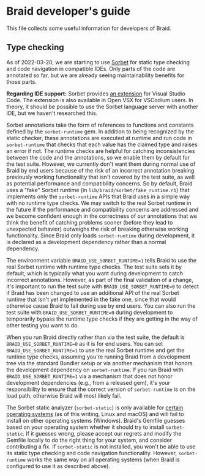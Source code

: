 # Braid developer's guide

This file collects some useful information for developers of Braid.

## Type checking

As of 2022-03-20, we are starting to use [Sorbet](https://sorbet.org/) for
static type checking and code navigation in compatible IDEs.  Only parts of the
code are annotated so far, but we are already seeing maintainability benefits
for those parts.

**Regarding IDE support:** Sorbet provides [an
extension](https://sorbet.org/docs/vscode) for Visual Studio Code.  The
extension is also available in Open VSX for VSCodium users.  In
theory, it should be possible to use the Sorbet language server with another
IDE, but we haven't researched this.

Sorbet annotations take the form of references to functions and constants
defined by the `sorbet-runtime` gem.  In addition to being recognized by the
static checker, these annotations are executed at runtime and run code in
`sorbet-runtime` that checks that each value has the claimed type and raises an
error if not.  The runtime checks are helpful for
catching inconsistencies between the code and the annotations, so we enable them
by default for the test suite.
However, we currently don't want them during normal use of
Braid by end users because of the risk of an incorrect annotation breaking
previously working functionality that isn't covered by the test suite, as well
as potential performance and compatibility concerns.  So by default, Braid uses
a "fake" Sorbet runtime (in `lib/braid/sorbet/fake_runtime.rb`) that implements
only the `sorbet-runtime` APIs that Braid uses in a simple way with no runtime
type checks.  We may switch to
the real Sorbet runtime in the future if the performance and compatibility
concerns are addressed and we become confident enough in the correctness of our
annotations that we think the benefit of catching problems sooner (before they
lead to unexpected behavior) outweighs the risk of breaking otherwise working
functionality.  Since Braid only loads `sorbet-runtime` during development,
it is declared as a development dependency rather than a normal dependency.

The environment variable `BRAID_USE_SORBET_RUNTIME=1` tells Braid to use the
real Sorbet runtime with runtime type checks.  The test suite sets it by
default, which is typically what you want during development to catch incorrect
annotations.  However, as part of the final validation of a change, it's
important to run the test suite with `BRAID_USE_SORBET_RUNTIME=0` to detect if
Braid has been changed to use an additional API of the real Sorbet runtime that
isn't yet implemented in the fake one, since that would otherwise cause Braid to
fail during use by end users.  You can also run the test suite with
`BRAID_USE_SORBET_RUNTIME=0` during development to temporarily bypass the
runtime type checks if they are getting in the way of other testing you want to
do.

When you run Braid directly rather than via the test suite, the default is
`BRAID_USE_SORBET_RUNTIME=0` as it is for end users.  You can set
`BRAID_USE_SORBET_RUNTIME=1` to use the real Sorbet runtime and get the runtime
type checks, assuming you're running Braid from a development tree via the
standard Bundler setup or via another mechanism that honors the development
dependency on `sorbet-runtime`.  If you run Braid with
`BRAID_USE_SORBET_RUNTIME=1` via a mechanism that does not honor development
dependencies (e.g., from a released gem), it's your responsibility to ensure
that the correct version of `sorbet-runtime` is on the load path, otherwise
Braid will most likely fail.

The Sorbet static analyzer (`sorbet-static`) is only available for [certain
operating
systems](https://sorbet.org/docs/faq#what-platforms-does-sorbet-support) (as of
this writing, Linux and macOS) and will fail to install on other operating
systems (Windows).  Braid's Gemfile guesses based on your operating system
whether it should try to install `sorbet-static`.  If it guesses wrong, please
accept our regrets and modify the Gemfile locally to do the right thing for your
system, and consider contributing a fix.  If `sorbet-static` is not installed,
you won't be able to use its static type checking and code navigation
functionality.  However, `sorbet-runtime` works the same way on all operating
systems (when Braid is configured to use it as described above).
